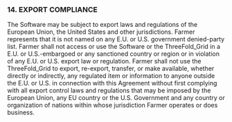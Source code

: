 ### 14. EXPORT COMPLIANCE

The Software may be subject to export laws and regulations of the European Union, the United States and other jurisdictions. Farmer represents that it is not named on any E.U. or U.S. government denied-party list. Farmer shall not access or use the Software or the ThreeFold_Grid in a E.U. or U.S.-embargoed or any sanctioned country or region or in violation of any E.U. or U.S. export law or regulation. Farmer shall not use the ThreeFold_Grid to export, re-export, transfer, or make available, whether directly or indirectly, any regulated item or information to anyone outside the E.U. or U.S. in connection with this Agreement without first complying with all export control laws and regulations that may be imposed by the European Union, any EU country or the U.S. Government and any country or organization of nations within whose jurisdiction Farmer operates or does business.
